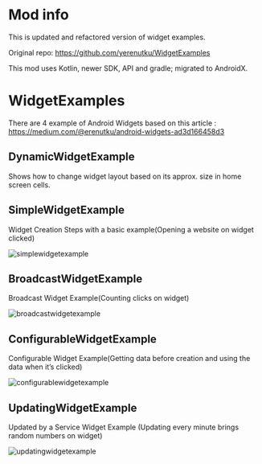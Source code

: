 # Mod info
This is updated and refactored version of widget examples.

Original repo: https://github.com/yerenutku/WidgetExamples

This mod uses Kotlin, newer SDK, API and gradle; migrated to AndroidX.


# WidgetExamples
There are 4 example of Android Widgets based on this article : https://medium.com/@erenutku/android-widgets-ad3d166458d3


## DynamicWidgetExample
Shows how to change widget layout based on its approx. size in home screen cells.


## SimpleWidgetExample 
Widget Creation Steps with a basic example(Opening a website on widget clicked)

![simplewidgetexample](https://cloud.githubusercontent.com/assets/8283200/21082139/25ac4456-bfe6-11e6-877f-b8733eeb5ebb.gif)


## BroadcastWidgetExample
Broadcast Widget Example(Counting clicks on widget)

![broadcastwidgetexample](https://cloud.githubusercontent.com/assets/8283200/21082143/3805ee72-bfe6-11e6-85e0-98b5012ad080.gif)


## ConfigurableWidgetExample
Configurable Widget Example(Getting data before creation and using the data when it’s clicked)

![configurablewidgetexample](https://cloud.githubusercontent.com/assets/8283200/21082138/072105bc-bfe6-11e6-948d-87d53cbf32bd.gif)


## UpdatingWidgetExample
Updated by a Service Widget Example (Updating every minute brings random numbers on widget)

![updatingwidgetexample](https://cloud.githubusercontent.com/assets/8283200/21082136/f71606b8-bfe5-11e6-8665-4b22d6b736fc.gif)
